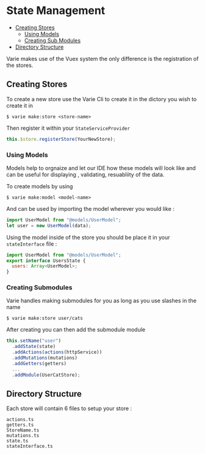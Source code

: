 # State Management

- [Creating Stores](#creating-stores)
  - [Using Models](#using-models)
  - [Creating Sub Modules](#creating-submodules)
- [Directory Structure](#directory-structure)

Varie makes use of the Vuex system the only difference is the registration of the stores.

## Creating Stores

To create a new store use the Varie Cli to create it in the dictory you wish to create it in

`$ varie make:store <store-name>`

Then register it within your `StateServiceProvider`

```js
this.$store.registerStore(YourNewStore);
```

### Using Models

Models help to orgnaize and let our IDE how these models will look like and can be useful for displaying , validating,
resuabliity of the data.

To create models by using

`$ varie make:model <model-name>`

And can be used by importing the model wherever you would like :

```js
import UserModel from "@models/UserModel";
let user = new UserModel(data);
```

Using the model inside of the store you should be place it in your `stateInterface` file :

```js
import UserModel from "@models/UserModel";
export interface UsersState {
  users: Array<UserModel>;
}
```

### Creating Submodules

Varie handles making submodules for you as long as you use slashes in the name

`$ varie make:store user/cats`

After creating you can then add the submodule module

```js
this.setName("user")
  .addState(state)
  .addActions(actions(httpService))
  .addMutations(mutations)
  .addGetters(getters)
  ...
  .addModule(UserCatStore);
```

## Directory Structure

Each store will contain 6 files to setup your store :

```tree
actions.ts
getters.ts
StoreName.ts
mutations.ts
state.ts
stateInterface.ts
```
